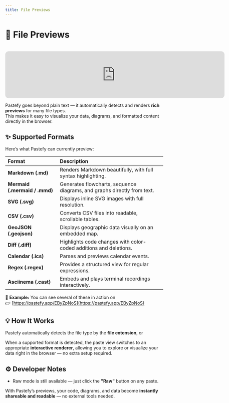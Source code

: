 ```yaml
---
title: File Previews
---
```

<script setup>

import { useTemplateRef, watch } from 'vue'

const iframe = useTemplateRef('iframe')

watch(iframe, () => {
  if (iframe.value) {
    iframe.value.onload = () => {
      window.addEventListener('message', e => {
        if (e.data && 'height' in e.data) {
          iframe.value.style.height = e.data.height + 'px'
        }
      })
    }
  }
})
</script>



# 📂 File Previews

<br>

<iframe ref="iframe" class="paste" src="https://pastefy.app/LyyRgxA4/embed?hideActions=true" style="width: 700px; border: none; border-radius: 11px"></iframe>


Pastefy goes beyond plain text — it automatically detects and renders **rich previews** for many file types.  
This makes it easy to visualize your data, diagrams, and formatted content directly in the browser.

## ✨ Supported Formats

Here’s what Pastefy can currently preview:

| Format | Description |
|:--|:--|
| **Markdown (.md)** | Renders Markdown beautifully, with full syntax highlighting. |
| **Mermaid (.mermaid / .mmd)** | Generates flowcharts, sequence diagrams, and graphs directly from text. |
| **SVG (.svg)** | Displays inline SVG images with full resolution. |
| **CSV (.csv)** | Converts CSV files into readable, scrollable tables. |
| **GeoJSON (.geojson)** | Displays geographic data visually on an embedded map. |
| **Diff (.diff)** | Highlights code changes with color-coded additions and deletions. |
| **Calendar (.ics)** | Parses and previews calendar events. |
| **Regex (.regex)** | Provides a structured view for regular expressions. |
| **Asciinema (.cast)** | Embeds and plays terminal recordings interactively. |

🧠 **Example:** You can see several of these in action on  
👉 [https://pastefy.app/EByZpNoS](https://pastefy.app/EByZpNoS)

## 💡 How It Works

Pastefy automatically detects the file type by the **file extension**, or

When a supported format is detected, the paste view switches to an appropriate **interactive renderer**, allowing you to explore or visualize your data right in the browser — no extra setup required.

## ⚙️ Developer Notes
- Raw mode is still available — just click the **"Raw"** button on any paste.


With Pastefy’s previews, your code, diagrams, and data become **instantly shareable and readable** — no external tools needed.
